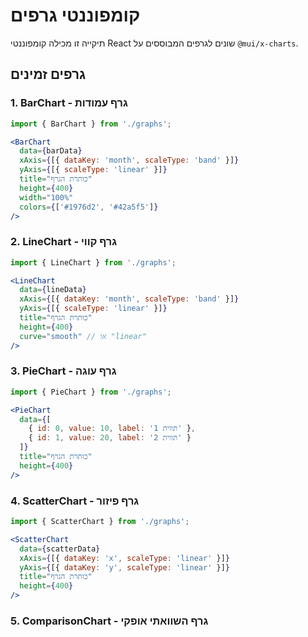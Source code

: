 # קומפוננטי גרפים

תיקייה זו מכילה קומפוננטי React שונים לגרפים המבוססים על `@mui/x-charts`.

## גרפים זמינים

### 1. BarChart - גרף עמודות
```jsx
import { BarChart } from './graphs';

<BarChart
  data={barData}
  xAxis={[{ dataKey: 'month', scaleType: 'band' }]}
  yAxis={[{ scaleType: 'linear' }]}
  title="כותרת הגרף"
  height={400}
  width="100%"
  colors={['#1976d2', '#42a5f5']}
/>
```

### 2. LineChart - גרף קווי
```jsx
import { LineChart } from './graphs';

<LineChart
  data={lineData}
  xAxis={[{ dataKey: 'month', scaleType: 'band' }]}
  yAxis={[{ scaleType: 'linear' }]}
  title="כותרת הגרף"
  height={400}
  curve="smooth" // או "linear"
/>
```

### 3. PieChart - גרף עוגה
```jsx
import { PieChart } from './graphs';

<PieChart
  data={[
    { id: 0, value: 10, label: 'תווית 1' },
    { id: 1, value: 20, label: 'תווית 2' }
  ]}
  title="כותרת הגרף"
  height={400}
/>
```

### 4. ScatterChart - גרף פיזור
```jsx
import { ScatterChart } from './graphs';

<ScatterChart
  data={scatterData}
  xAxis={[{ dataKey: 'x', scaleType: 'linear' }]}
  yAxis={[{ dataKey: 'y', scaleType: 'linear' }]}
  title="כותרת הגרף"
  height={400}
/>
```

### 5. ComparisonChart - גרף השוואתי אופקי
```